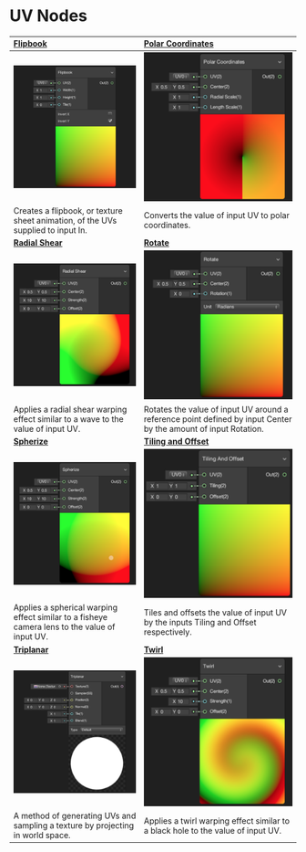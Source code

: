 # UV Nodes

| [Flipbook](Flipbook-Node.md) | [Polar Coordinates](Polar-Coordinates-Node.md) |
| :--------------- | :-------- |
| ![Image](images/FlipbookNodeThumb.png) | ![Image](images/PolarCoordinatesNodeThumb.png) |
| Creates a flipbook, or texture sheet animation, of the UVs supplied to input In. | Converts the value of input UV to polar coordinates. |
| [**Radial Shear**](Radial-Shear-Node.md) | [**Rotate**](Rotate-Node.md) |
| ![Image](images/RadialShearNodeThumb.png) | ![Image](images/RotateNodeThumb.png) |
| Applies a radial shear warping effect similar to a wave to the value of input UV. | Rotates the value of input UV around a reference point defined by input Center by the amount of input Rotation. |
| [**Spherize**](Spherize-Node.md) | [**Tiling and Offset**](Tiling-And-Offset-Node.md) |
| ![Image](images/SpherizeNodeThumb.png) | ![Image](images/TilingAndOffsetNodeThumb.png) |
| Applies a spherical warping effect similar to a fisheye camera lens to the value of input UV. | Tiles and offsets the value of input UV by the inputs Tiling and Offset respectively. |
| [**Triplanar**](Triplanar-Node.md) | [**Twirl**](Twirl-Node.md) |
| ![Image](images/TriplanarNodeThumb.png) | ![Image](images/TwirlNodeThumb.png) |
| A method of generating UVs and sampling a texture by projecting in world space. | Applies a twirl warping effect similar to a black hole to the value of input UV. |